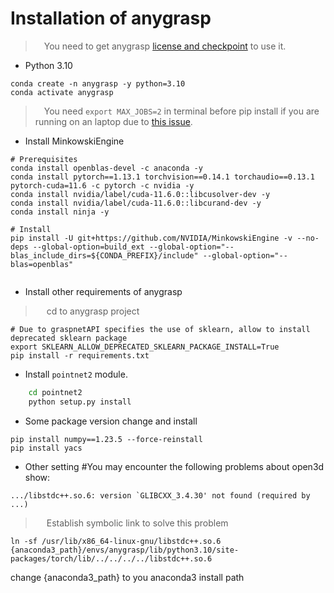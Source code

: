# Installation of anygrasp

> &emsp;You need to get anygrasp [license and checkpoint](./Perception/Grasp_Pose_Estimation/AnyGrasp/README.md) to use it.


- Python 3.10

```
conda create -n anygrasp -y python=3.10
conda activate anygrasp
```

> &emsp;You need `export MAX_JOBS=2` in terminal before pip install if you are running on an laptop due to [this issue](https://github.com/NVIDIA/MinkowskiEngine/issues/228).

- Install MinkowskiEngine
  
```
# Prerequisites
conda install openblas-devel -c anaconda -y
conda install pytorch==1.13.1 torchvision==0.14.1 torchaudio==0.13.1 pytorch-cuda=11.6 -c pytorch -c nvidia -y
conda install nvidia/label/cuda-11.6.0::libcusolver-dev -y
conda install nvidia/label/cuda-11.6.0::libcurand-dev -y 
conda install ninja -y

# Install
pip install -U git+https://github.com/NVIDIA/MinkowskiEngine -v --no-deps --global-option=build_ext --global-option="--blas_include_dirs=${CONDA_PREFIX}/include" --global-option="--blas=openblas"


```

- Install other requirements of anygrasp

> &emsp; cd to anygrasp project

```
# Due to graspnetAPI specifies the use of sklearn, allow to install deprecated sklearn package
export SKLEARN_ALLOW_DEPRECATED_SKLEARN_PACKAGE_INSTALL=True
pip install -r requirements.txt
```

- Install ``pointnet2`` module.
```bash
    cd pointnet2
    python setup.py install
```

- Some package version change and install
```
pip install numpy==1.23.5 --force-reinstall
pip install yacs
```

- Other setting
#You may encounter the following problems about open3d show:

```
.../libstdc++.so.6: version `GLIBCXX_3.4.30' not found (required by ...)
```

> &emsp; Establish symbolic link to solve this problem

```
ln -sf /usr/lib/x86_64-linux-gnu/libstdc++.so.6 {anaconda3_path}/envs/anygrasp/lib/python3.10/site-packages/torch/lib/../../../../libstdc++.so.6
```

change {anaconda3_path} to you anaconda3 install path